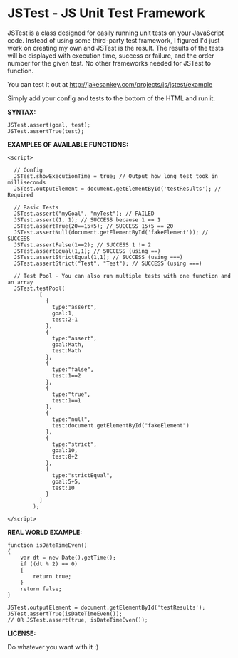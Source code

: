 JSTest - JS Unit Test Framework
===============================

JSTest is a class designed for easily running unit tests on your JavaScript code. Instead of using some third-party test framework, I figured I'd just work on creating my own and JSTest is the result. The results of the tests will be displayed with execution time, success or failure, and the order number for the given test. No other frameworks needed for JSTest to function.

You can test it out at http://jakesankey.com/projects/js/jstest/example

Simply add your config and tests to the bottom of the HTML and run it.

<b>SYNTAX:</b>

    JSTest.assert(goal, test);
    JSTest.assertTrue(test);

<b>EXAMPLES OF AVAILABLE FUNCTIONS:</b>

    <script>

      // Config
      JSTest.showExecutionTime = true; // Output how long test took in milliseconds
      JSTest.outputElement = document.getElementById('testResults'); // Required

      // Basic Tests
      JSTest.assert("myGoal", "myTest"); // FAILED
      JSTest.assert(1, 1); // SUCCESS because 1 == 1
      JSTest.assertTrue(20==15+5); // SUCCESS 15+5 == 20
      JSTest.assertNull(document.getElementById('fakeElement')); // SUCCESS
      JSTest.assertFalse(1==2); // SUCCESS 1 != 2
      JSTest.assertEqual(1,1); // SUCCESS (using ==)
      JSTest.assertStrictEqual(1,1); // SUCCESS (using ===)
      JSTest.assertStrict("Test", "Test"); // SUCCESS (using ===)

      // Test Pool - You can also run multiple tests with one function and an array
      JSTest.testPool(
              [
                {
                  type:"assert",
                  goal:1,
                  test:2-1
                },
                {
                  type:"assert",
                  goal:Math,
                  test:Math
                },
                {
                  type:"false",
                  test:1==2
                },
                {
                  type:"true",
                  test:1==1
                },
                {
                  type:"null",
                  test:document.getElementById("fakeElement")
                },
                {
                  type:"strict",
                  goal:10,
                  test:8+2
                },
                {
                  type:"strictEqual",
                  goal:5+5,
                  test:10
                }
              ]
            );  

    </script>

<b>REAL WORLD EXAMPLE:</b>

    function isDateTimeEven()
    {
        var dt = new Date().getTime();
        if ((dt % 2) == 0)
        {
            return true;
        }
        return false;
    }

    JSTest.outputElement = document.getElementById('testResults');
    JSTest.assertTrue(isDateTimeEven());
    // OR JSTest.assert(true, isDateTimeEven());

<b>LICENSE:</b>

Do whatever you want with it :)
